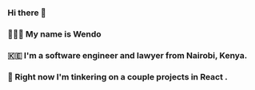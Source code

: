 ### Hi there 👋

  ###  👩🏻‍💻 My name is Wendo
  ###  🇰🇪 I'm a software engineer and lawyer from Nairobi, Kenya.
  ###  📱 Right now I'm tinkering on a couple projects in React .
